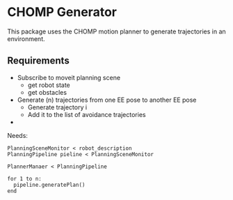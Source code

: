 CHOMP Generator
===============

This package uses the CHOMP motion planner to generate trajectories in an
environment.


Requirements
------------

- Subscribe to moveit planning scene
  - get robot state
  - get obstacles
- Generate (n) trajectories from one EE pose to another EE pose
  - Generate trajectory i
  - Add it to the list of avoidance trajectories
- 


Needs:

```
PlanningSceneMonitor < robot_description
PlanningPipeline pieline < PlanningSceneMonitor

PlannerManaer < PlanningPipeline

for 1 to n:
  pipeline.generatePlan()
end
```
